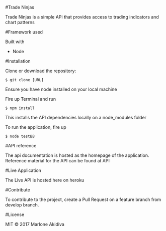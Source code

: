 #Trade Ninjas

Trade Ninjas is a simple APi that provides access to trading indicators and chart patterns


#Framework used

Built with

- Node

#Installation

Clone or download the repository:

`$ git clone [URL]`

Ensure you have node installed on your local machine

Fire up Terminal and run

`$ npm install`

This installs the API dependencies locally on a node_modules folder

To run the application, fire up

`$ node testBB`


#API reference

The api documentation is hosted as the homepage of the application. Reference material for the API can be found at API

#Live Application

The Live API is hosted here on heroku

#Contribute

To contribute to the project, create a Pull Request on a feature branch from develop branch.

#License

MIT © 2017 Marlone Akidiva
